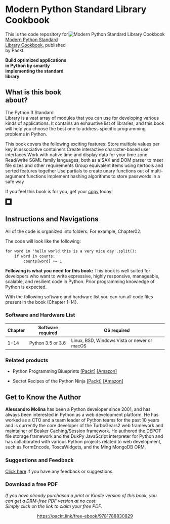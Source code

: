 # Modern Python Standard Library Cookbook

<a href="https://www.packtpub.com/application-development/modern-python-standard-library-cookbook?utm_source=github&utm_medium=repository&utm_campaign=9781788830829 "><img src="https://d255esdrn735hr.cloudfront.net/sites/default/files/imagecache/ppv4_main_book_cover/B09814_MockupCoverNew.png" alt="Modern Python Standard Library Cookbook" height="256px" align="right"></a>

This is the code repository for [Modern Python Standard Library Cookbook](https://www.packtpub.com/application-development/modern-python-standard-library-cookbook?utm_source=github&utm_medium=repository&utm_campaign=9781788830829 ), published by Packt.

**Build optimized applications in Python by smartly implementing the standard library**

## What is this book about?
The Python 3 Standard Library is a vast array of modules that you can use for developing various kinds of applications. It contains an exhaustive list of libraries, and this book will help you choose the best one to address specific programming problems in Python.

This book covers the following exciting features:
Store multiple values per key in associative containers 
Create interactive character-based user interfaces 
Work with native time and display data for your time zone 
Read/write SGML family languages, both as a SAX and DOM parser to meet file sizes and other requirements 
Group equivalent items using itertools and sorted features together 
Use partials to create unary functions out of multi-argument functions 
Implement hashing algorithms to store passwords in a safe way 

If you feel this book is for you, get your [copy](https://www.amazon.com/dp/1788830822) today!

<a href="https://www.packtpub.com/?utm_source=github&utm_medium=banner&utm_campaign=GitHubBanner"><img src="https://raw.githubusercontent.com/PacktPublishing/GitHub/master/GitHub.png" 
alt="https://www.packtpub.com/" border="5" /></a>

## Instructions and Navigations
All of the code is organized into folders. For example, Chapter02.

The code will look like the following:
```
for word in 'hello world this is a very nice day'.split():
    if word in counts:
        counts[word] += 1
```

**Following is what you need for this book:**
This book is well suited for developers who want to write expressive, highly responsive, manageable, scalable, and resilient code in Python. Prior programming knowledge of Python is expected.

With the following software and hardware list you can run all code files present in the book (Chapter 1-14).
### Software and Hardware List
| Chapter | Software required | OS required |
| -------- | ------------------------------------ | ----------------------------------- |
| 1-14 | Python 3.5 or 3.6 | Linux, BSD, Windows Vista or newer or macOS |


### Related products
* Python Programming Blueprints [[Packt]](https://www.packtpub.com/application-development/python-programming-blueprints?utm_source=github&utm_medium=repository&utm_campaign=9781786468161 ) [[Amazon]](https://www.amazon.com/dp/1786468166)

* Secret Recipes of the Python Ninja [[Packt]](https://www.packtpub.com/application-development/secret-recipes-python-ninja?utm_source=github&utm_medium=repository&utm_campaign=9781788294874 ) [[Amazon]](https://www.amazon.com/dp/B07BYBMGQT)

## Get to Know the Author
**Alessandro Molina**
has been a Python developer since 2001, and has always been interested in Python as a web development platform. He has worked as a CTO and a team leader of Python teams for the past 10 years and is currently the core developer of the TurboGears2 web framework and maintainer of Beaker Caching/Session framework. He authored the DEPOT file storage framework and the DukPy JavaScript interpreter for Python and has collaborated with various Python projects related to web development, such as FormEncode, ToscaWidgets, and the Ming MongoDB ORM.

### Suggestions and Feedback
[Click here](https://docs.google.com/forms/d/e/1FAIpQLSdy7dATC6QmEL81FIUuymZ0Wy9vH1jHkvpY57OiMeKGqib_Ow/viewform) if you have any feedback or suggestions.
### Download a free PDF

 <i>If you have already purchased a print or Kindle version of this book, you can get a DRM-free PDF version at no cost.<br>Simply click on the link to claim your free PDF.</i>
<p align="center"> <a href="https://packt.link/free-ebook/9781788830829">https://packt.link/free-ebook/9781788830829 </a> </p>